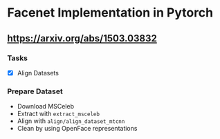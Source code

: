 # Facenet Implementation in Pytorch
## https://arxiv.org/abs/1503.03832

### Tasks

- [x] Align Datasets


### Prepare Dataset

- Download MSCeleb
- Extract with `extract_msceleb`
- Align with `align/align_dataset_mtcnn`
- Clean by using OpenFace representations
